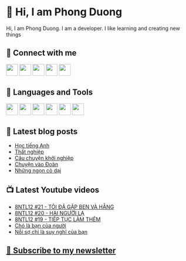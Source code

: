 # 👋 Hi, I am Phong Duong

Hi, I am Phong Duong. I am a developer. I like learning and creating new things

## 🔗 Connect with me
[<img height="32" width="32" src="https://cdn.jsdelivr.net/npm/simple-icons@v3/icons/youtube.svg" />](https://www.youtube.com/channel/UCXykqt3V2-9bYXKWZRcH0rA)
[<img height="32" width="32" src="https://cdn.jsdelivr.net/npm/simple-icons@v3/icons/instagram.svg" />](https://www.instagram.com/phongduonglh)
[<img height="32" width="32" src="https://cdn.jsdelivr.net/npm/simple-icons@v3/icons/twitter.svg" />](https://twitter.com/phongduonglh)
[<img height="32" width="32" src="https://cdn.jsdelivr.net/npm/simple-icons@v3/icons/facebook.svg" />](https://www.facebook.com/phongduonglh)
[<img height="32" width="32" src="https://cdn.jsdelivr.net/npm/simple-icons@v3/icons/linkedin.svg" />](https://www.linkedin.com/in/phongduonglh)

## 🧰 Languages and Tools

[<img height="32" width="32" src="https://cdn.jsdelivr.net/npm/simple-icons@v3/icons/javascript.svg" />](javascript)
[<img height="32" width="32" src="https://cdn.jsdelivr.net/npm/simple-icons@v3/icons/html5.svg" />](html5)
[<img height="32" width="32" src="https://cdn.jsdelivr.net/npm/simple-icons@v3/icons/css3.svg" />](css3)
[<img height="32" width="32" src="https://cdn.jsdelivr.net/npm/simple-icons@v3/icons/node-dot-js.svg" />](nodejs)
[<img height="32" width="32" src="https://cdn.jsdelivr.net/npm/simple-icons@v3/icons/react.svg" />](react)
[<img height="32" width="32" src="https://cdn.jsdelivr.net/npm/simple-icons@v3/icons/vue-dot-js.svg" />](vue)

## 📝 Latest blog posts

<!-- BLOG-POST-LIST:START -->
- [Học tiếng Anh](https://phongduong.dev/blog/2021/05/hoc-tieng-anh/)
- [Thất nghiệp](https://phongduong.dev/blog/2021/05/that-nghiep/)
- [Câu chuyện khởi nghiệp](https://phongduong.dev/blog/2021/05/cau-chuyen-khoi-nghiep/)
- [Chuyện vào Đoàn](https://phongduong.dev/blog/2021/05/chuyen-vao-doan/)
- [Những ngọn cỏ dại](https://phongduong.dev/blog/2021/05/nhung-ngon-co-dai/)
<!-- BLOG-POST-LIST:END -->

## 📺 Latest Youtube videos

<!-- YOUTUBE-VIDEO-LIST:START -->
- [8NTL12 #21 - TÔI ĐÃ GẶP BEN VÀ HẰNG](https://www.youtube.com/watch?v=wXSKQv4WzVA)
- [8NTL12 #20 - HAI NGƯỜI LẠ](https://www.youtube.com/watch?v=N0oFz1Jqi_U)
- [8NTL12 #19 - TIẾP TỤC LÀM THÊM](https://www.youtube.com/watch?v=lg7hO3YLmEM)
- [Chó là bạn của người](https://www.youtube.com/watch?v=uPj9dg8RARo)
- [Nỗi sợ chỉ là suy nghĩ của bạn](https://www.youtube.com/watch?v=WaIA77dt5-A)
<!-- YOUTUBE-VIDEO-LIST:END -->

## [💌 Subscribe to my newsletter](https://koogio.substack.com/)
